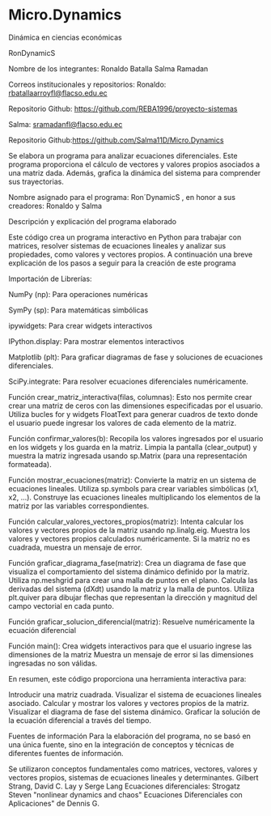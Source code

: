 # Micro.Dynamics
Dinámica en ciencias económicas

RonDynamicS

Nombre de los integrantes: Ronaldo Batalla Salma Ramadan

Correos institucionales y repositorios: Ronaldo: rbatallaarroyfl@flacso.edu.ec

Repositorio Github: https://github.com/REBA1996/proyecto-sistemas

Salma: sramadanfl@flacso.edu.ec

Repositorio Github:https://github.com/Salma11D/Micro.Dynamics





Se elabora un programa para analizar ecuaciones diferenciales. Este programa proporciona el cálculo de vectores y valores propios asociados a una matriz dada. Además, grafica la dinámica del sistema para comprender sus trayectorias.

Nombre asignado para el programa: Ron´DynamicS , en honor a sus creadores: Ronaldo y Salma

Descripción y explicación del programa elaborado

Este código crea un programa interactivo en Python para trabajar con matrices, resolver sistemas de ecuaciones lineales y analizar sus propiedades, como valores y vectores propios. A continuación una breve explicación de los pasos a seguir para la creación de este programa

Importación de Librerías:

NumPy (np): Para operaciones numéricas 

SymPy (sp): Para matemáticas simbólicas 

ipywidgets: Para crear widgets interactivos 

IPython.display: Para mostrar elementos interactivos

Matplotlib (plt): Para graficar diagramas de fase y soluciones de ecuaciones diferenciales.

SciPy.integrate: Para resolver ecuaciones diferenciales numéricamente.



Función crear_matriz_interactiva(filas, columnas):
Esto nos permite crear crear una matriz de ceros con las dimensiones especificadas por el usuario. Utiliza bucles for y widgets FloatText para generar cuadros de texto donde el usuario puede ingresar los valores de cada elemento de la matriz.

Función confirmar_valores(b):
Recopila los valores ingresados por el usuario en los widgets y los guarda en la matriz. Limpia la pantalla (clear_output) y muestra la matriz ingresada usando sp.Matrix (para una representación formateada).

Función mostrar_ecuaciones(matriz):
Convierte la matriz en un sistema de ecuaciones lineales. Utiliza sp.symbols para crear variables simbólicas (x1, x2, ...). Construye las ecuaciones lineales multiplicando los elementos de la matriz por las variables correspondientes.

Función calcular_valores_vectores_propios(matriz):
Intenta calcular los valores y vectores propios de la matriz usando np.linalg.eig. Muestra los valores y vectores propios calculados numéricamente. Si la matriz no es cuadrada, muestra un mensaje de error.

Función graficar_diagrama_fase(matriz):
Crea un diagrama de fase que visualiza el comportamiento del sistema dinámico definido por la matriz. Utiliza np.meshgrid para crear una malla de puntos en el plano. Calcula las derivadas del sistema (dXdt) usando la matriz y la malla de puntos. Utiliza plt.quiver para dibujar flechas que representan la dirección y magnitud del campo vectorial en cada punto.

Función graficar_solucion_diferencial(matriz):
Resuelve numéricamente la ecuación diferencial 

Función main():
Crea widgets interactivos para que el usuario ingrese las dimensiones de la matriz Muestra un mensaje de error si las dimensiones ingresadas no son válidas.




En resumen, este código proporciona una herramienta interactiva para:

Introducir una matriz cuadrada. Visualizar el sistema de ecuaciones lineales asociado. Calcular y mostrar los valores y vectores propios de la matriz. Visualizar el diagrama de fase del sistema dinámico. Graficar la solución de la ecuación diferencial a través del tiempo.

Fuentes de información
Para la elaboración del programa, no se basó en una única fuente, sino en la integración de conceptos y técnicas de diferentes fuentes de información.

Se utilizaron conceptos fundamentales como matrices, vectores, valores y vectores propios, sistemas de ecuaciones lineales y determinantes. Gilbert Strang, David C. Lay y Serge Lang Ecuaciones diferenciales: Strogatz Steven "nonlinear dynamics and chaos" Ecuaciones Diferenciales con Aplicaciones" de Dennis G.

